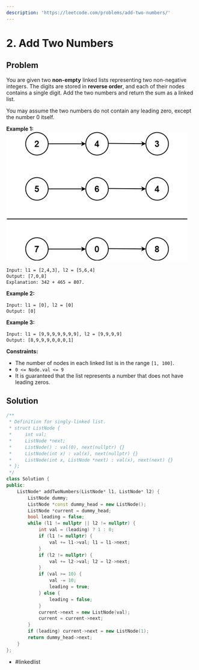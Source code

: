 ```yaml
---
description: 'https://leetcode.com/problems/add-two-numbers/'
---
```


# 2. Add Two Numbers

## Problem

You are given two **non-empty** linked lists representing two non-negative integers. The digits are stored in **reverse order**, and each of their nodes contains a single digit. Add the two numbers and return the sum as a linked list.

You may assume the two numbers do not contain any leading zero, except the number 0 itself.

**Example 1:** ![](../.gitbook/assets/addtwonumber1.jpg)

```text
Input: l1 = [2,4,3], l2 = [5,6,4]
Output: [7,0,8]
Explanation: 342 + 465 = 807.
```

**Example 2:**

```text
Input: l1 = [0], l2 = [0]
Output: [0]
```

**Example 3:**

```text
Input: l1 = [9,9,9,9,9,9,9], l2 = [9,9,9,9]
Output: [8,9,9,9,0,0,0,1]
```

**Constraints:**

* The number of nodes in each linked list is in the range `[1, 100]`.
* `0 <= Node.val <= 9`
* It is guaranteed that the list represents a number that does not have leading zeros.

## Solution

```cpp
/**
 * Definition for singly-linked list.
 * struct ListNode {
 *     int val;
 *     ListNode *next;
 *     ListNode() : val(0), next(nullptr) {}
 *     ListNode(int x) : val(x), next(nullptr) {}
 *     ListNode(int x, ListNode *next) : val(x), next(next) {}
 * };
 */
class Solution {
public:
    ListNode* addTwoNumbers(ListNode* l1, ListNode* l2) {
        ListNode dummy;
        ListNode *const dummy_head = new ListNode();
        ListNode *current = dummy_head;
        bool leading = false;
        while (l1 != nullptr || l2 != nullptr) {
            int val = (leading) ? 1 : 0;
            if (l1 != nullptr) {
                val += l1->val; l1 = l1->next;
            }
            if (l2 != nullptr) {
                val += l2->val; l2 = l2->next;
            }
            if (val >= 10) {
                val -= 10;
                leading = true;
            } else {
                leading = false;
            }
            current->next = new ListNode(val);
            current = current->next;
        }
        if (leading) current->next = new ListNode(1);
        return dummy_head->next;
    }
};
```

* \#linkedlist

